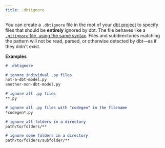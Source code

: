 ```yaml
---
title: .dbtignore
---
```


You can create a `.dbtignore` file in the root of your [dbt project](/docs/build/projects) to specify files that should be **entirely** ignored by dbt. The file behaves like a [`.gitignore` file, using the same syntax](https://git-scm.com/docs/gitignore). Files and subdirectories matching the pattern will not be read, parsed, or otherwise detected by dbt—as if they didn't exist.

**Examples**

<File name=".dbtignore">

```md
# .dbtignore

# ignore individual .py files
not-a-dbt-model.py
another-non-dbt-model.py

# ignore all .py files
**.py

# ignore all .py files with "codegen" in the filename
*codegen*.py

# ignore all folders in a directory
path/to/folders/**

# ignore some folders in a directory
path/to/folders/subfolder/**

```

</File>
